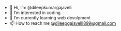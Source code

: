 - 👋 Hi, I’m @dileepkumargajavelli
- 👀 I’m interested in coding
- 🌱 I’m currently learning web devolpment
- 📫 How to reach me @dileepgajavelli899@gmail.com


<!---
dileepkumargajavelli/dileepkumargajavelli is a ✨ special ✨ repository because its `README.md` (this file) appears on your GitHub profile.
You can click the Preview link to take a look at your changes.
--->
